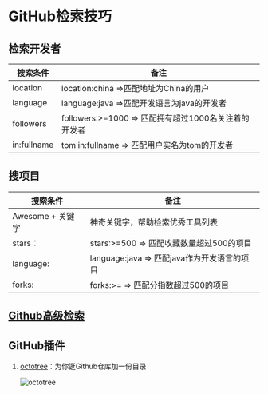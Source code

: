 # GitHub检索技巧

## 检索开发者

| 搜索条件    | 备注                                                  |
| ----------- | ----------------------------------------------------- |
| location    | location:china =>匹配地址为China的用户                |
| language    | language:java =>匹配开发语言为java的开发者            |
| followers   | followers:>=1000  => 匹配拥有超过1000名关注着的开发者 |
| in:fullname | tom in:fullname  => 匹配用户实名为tom的开发者         |

## 搜项目

| 搜索条件         | 备注                                        |
| ---------------- | ------------------------------------------- |
| Awesome + 关键字 | 神奇关键字，帮助检索优秀工具列表            |
| stars：          | stars:>=500  => 匹配收藏数量超过500的项目   |
| language:        | language:java => 匹配java作为开发语言的项目 |
| forks:           | forks:>= => 匹配分指数超过500的项目         |

## [Github高级检索](https://github.com/search/advanced)

## GitHub插件

1. [octotree](https://github.com/ovity/octotree)：为你逛Github仓库加一份目录

   ![octotree](G:\Git_Repository\Just_for_fun\note\assets\1561082892384.png)